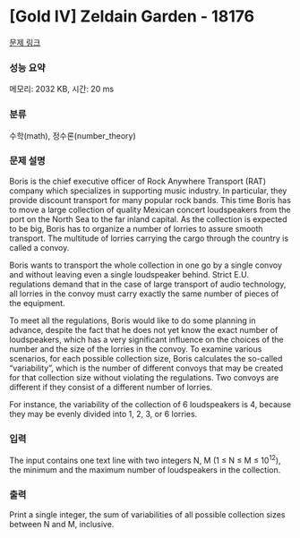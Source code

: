 # [Gold IV] Zeldain Garden - 18176 

[문제 링크](https://www.acmicpc.net/problem/18176) 

### 성능 요약

메모리: 2032 KB, 시간: 20 ms

### 분류

수학(math), 정수론(number_theory)

### 문제 설명

<p>Boris is the chief executive officer of Rock Anywhere Transport (RAT) company which specializes in supporting music industry. In particular, they provide discount transport for many popular rock bands. This time Boris has to move a large collection of quality Mexican concert loudspeakers from the port on the North Sea to the far inland capital. As the collection is expected to be big, Boris has to organize a number of lorries to assure smooth transport. The multitude of lorries carrying the cargo through the country is called a convoy.</p>

<p>Boris wants to transport the whole collection in one go by a single convoy and without leaving even a single loudspeaker behind. Strict E.U. regulations demand that in the case of large transport of audio technology, all lorries in the convoy must carry exactly the same number of pieces of the equipment.</p>

<p>To meet all the regulations, Boris would like to do some planning in advance, despite the fact that he does not yet know the exact number of loudspeakers, which has a very significant influence on the choices of the number and the size of the lorries in the convoy. To examine various scenarios, for each possible collection size, Boris calculates the so-called “variability”, which is the number of different convoys that may be created for that collection size without violating the regulations. Two convoys are different if they consist of a different number of lorries.</p>

<p>For instance, the variability of the collection of 6 loudspeakers is 4, because they may be evenly divided into 1, 2, 3, or 6 lorries.</p>

### 입력 

 <p>The input contains one text line with two integers N, M (1 ≤ N ≤ M ≤ 10<sup>12</sup>), the minimum and the maximum number of loudspeakers in the collection.</p>

### 출력 

 <p>Print a single integer, the sum of variabilities of all possible collection sizes between N and M, inclusive.</p>

